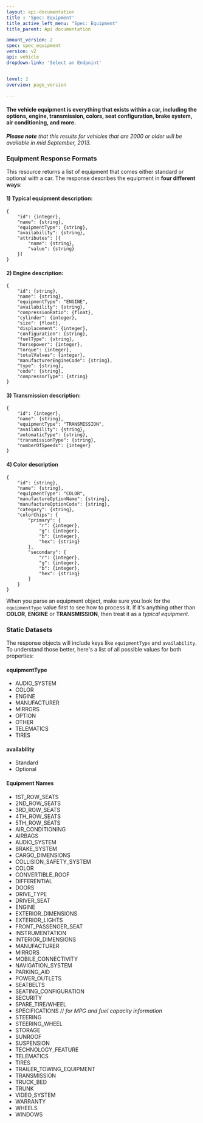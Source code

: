 ```yaml
---
layout: api-documentation
title : 'Spec: Equipment'
title_active_left_menu: "Spec: Equipment"
title_parent: Api documentation

amount_version: 2
spec: spec_equipment
version: v2
api: vehicle
dropdown-link: 'Select an Endpoint'


level: 2
overview: page_version

---
```


#### The vehicle equipment is everything that exists within a car, including the options, engine, transmission, colors, seat configuration, brake system, air conditioning, and more.

_**Please note** that this results for vehicles that are 2000 or older will be available in mid September, 2013._

### Equipment Response Formats

This resource returns a list of equipment that comes either standard or optional with a car. The response describes the equipment in **four different ways**:

#### 1) Typical equipment description:

	{
		"id": {integer},
		"name": {string},
		"equipmentType": {string},
		"availability": {string},
		"attributes": [{
			"name": {string},
			"value": {string}
		}]
    }

#### 2) Engine description:

	{
		"id": {string},
		"name": {string},
		"equipmentType": "ENGINE",
		"availability": {string},
		"compressionRatio": {float},
		"cylinder": {integer},
		"size": {float},
		"displacement": {integer},
		"configuration": {string},
		"fuelType": {string},
		"horsepower": {integer},
		"torque": {integer},
		"totalValves": {integer},
		"manufacturerEngineCode": {string},
		"type": {string},
		"code": {string},
		"compressorType": {string}
	}

#### 3) Transmission description:

	{
		"id": {integer},
		"name": {string},
		"equipmentType": "TRANSMISSION",
		"availability": {string},
		"automaticType": {string},
		"transmissionType": {string},
		"numberOfSpeeds": {integer}
	}

#### 4) Color description

	{
		"id": {string},
		"name": {string},
		"equipmentType": "COLOR",
		"manufactureOptionName": {string},
		"manufactureOptionCode": {string},
		"category": {string},
		"colorChips": {
			"primary": {
				"r": {integer},
				"g": {integer},
				"b": {integer},
				"hex": {string}
			},
			"secondary": {
				"r": {integer},
				"g": {integer},
				"b": {integer},
				"hex": {string}
			}
		}
	}

When you parse an equipment object, make sure you look for the <code>equipmentType</code> value first to see how to process it. If it's anything other than **COLOR**, **ENGINE** or **TRANSMISSION**, then treat it as a *typical equipment*.

### Static Datasets

The response objects will include keys like <code>equipmentType</code> and <code>availability</code>. To understand those better, here's a list of all possible values for both properties:

#### equipmentType

* AUDIO_SYSTEM
* COLOR
* ENGINE
* MANUFACTURER
* MIRRORS
* OPTION
* OTHER
* TELEMATICS
* TIRES

#### availability

* Standard
* Optional

#### Equipment Names

* 1ST_ROW_SEATS
* 2ND_ROW_SEATS
* 3RD_ROW_SEATS
* 4TH_ROW_SEATS
* 5TH_ROW_SEATS
* AIR_CONDITIONING
* AIRBAGS
* AUDIO_SYSTEM
* BRAKE_SYSTEM
* CARGO_DIMENSIONS
* COLLISION_SAFETY_SYSTEM
* COLOR
* CONVERTIBLE_ROOF
* DIFFERENTIAL
* DOORS
* DRIVE_TYPE
* DRIVER_SEAT
* ENGINE
* EXTERIOR_DIMENSIONS
* EXTERIOR_LIGHTS
* FRONT_PASSENGER_SEAT
* INSTRUMENTATION
* INTERIOR_DIMENSIONS
* MANUFACTURER
* MIRRORS
* MOBILE_CONNECTIVITY
* NAVIGATION_SYSTEM
* PARKING_AID
* POWER_OUTLETS
* SEATBELTS
* SEATING_CONFIGURATION
* SECURITY
* SPARE_TIRE/WHEEL
* SPECIFICATIONS   // *for MPG and fuel capacity information*
* STEERING
* STEERING_WHEEL
* STORAGE
* SUNROOF
* SUSPENSION
* TECHNOLOGY_FEATURE
* TELEMATICS
* TIRES
* TRAILER_TOWING_EQUIPMENT
* TRANSMISSION
* TRUCK_BED
* TRUNK
* VIDEO_SYSTEM
* WARRANTY
* WHEELS
* WINDOWS
